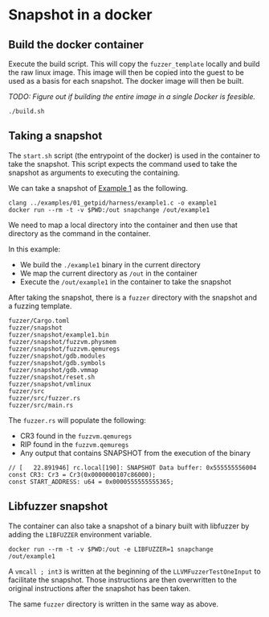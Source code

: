 # Snapshot in a docker

## Build the docker container

Execute the build script. This will copy the `fuzzer_template` locally and build the raw
linux image. This image will then be copied into the guest to be used as a basis for
each snapshot. The docker image will then be built.

_TODO: Figure out if building the entire image in a single Docker is feesible._

```
./build.sh
```

## Taking a snapshot

The `start.sh` script (the entrypoint of the docker) is used in the container to take the snapshot. This script expects 
the command used to take the snapshot as arguments to executing the containing. 

We can take a snapshot of [Example 1](../examples/01_getpid) as the following.

```
clang ../examples/01_getpid/harness/example1.c -o example1
docker run --rm -t -v $PWD:/out snapchange /out/example1
```

We need to map a local directory into the container and then use that directory as the command
in the container.

In this example:

* We build the `./example1` binary in the current directory
* We map the current directory as `/out` in the container
* Execute the `/out/example1` in the container to take the snapshot

After taking the snapshot, there is a `fuzzer` directory with the snapshot and a fuzzing template.

```
fuzzer/Cargo.toml
fuzzer/snapshot
fuzzer/snapshot/example1.bin
fuzzer/snapshot/fuzzvm.physmem
fuzzer/snapshot/fuzzvm.qemuregs
fuzzer/snapshot/gdb.modules
fuzzer/snapshot/gdb.symbols
fuzzer/snapshot/gdb.vmmap
fuzzer/snapshot/reset.sh
fuzzer/snapshot/vmlinux
fuzzer/src
fuzzer/src/fuzzer.rs
fuzzer/src/main.rs
```

The `fuzzer.rs` will populate the following:

* CR3 found in the `fuzzvm.qemuregs`
* RIP found in the `fuzzvm.qemuregs`
* Any output that contains SNAPSHOT from the execution of the binary

```
// [   22.891946] rc.local[190]: SNAPSHOT Data buffer: 0x555555556004
const CR3: Cr3 = Cr3(0x0000000107c86000);
const START_ADDRESS: u64 = 0x0000555555555365;
```

## Libfuzzer snapshot

The container can also take a snapshot of a binary built with libfuzzer by adding 
the `LIBFUZZER` environment variable.

```
docker run --rm -t -v $PWD:/out -e LIBFUZZER=1 snapchange /out/example1
```

A `vmcall ; int3` is written at the beginning of the `LLVMFuzzerTestOneInput` to facilitate 
the snapshot. Those instructions are then overwritten to the original instructions after the 
snapshot has been taken.


The same `fuzzer` directory is written in the same way as above.
